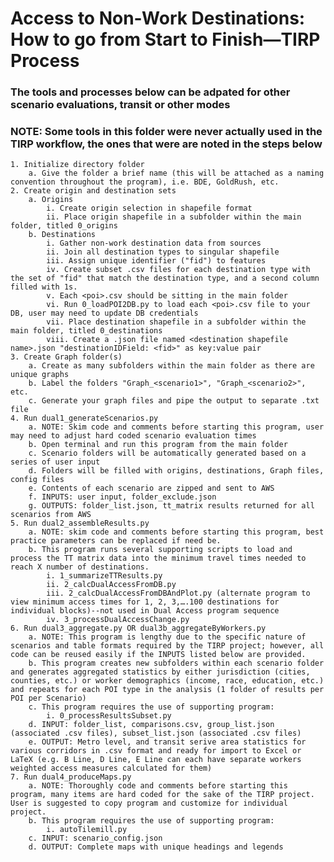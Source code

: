 # Access to Non-Work Destinations: How to go from Start to Finish—TIRP Process
### The tools and processes below can be adpated for other scenario evaluations, transit or other modes
### NOTE: Some tools in this folder were never actually used in the TIRP workflow, the ones that were are noted in the steps below
	1. Initialize directory folder
		a. Give the folder a brief name (this will be attached as a naming convention throughout the program), i.e. BDE, GoldRush, etc.
	2. Create origin and destination sets
		a. Origins
			i. Create origin selection in shapefile format
			ii. Place origin shapefile in a subfolder within the main folder, titled 0_origins
		b. Destinations
			i. Gather non-work destination data from sources
			ii. Join all destination types to singular shapefile
			iii. Assign unique identifier ("fid") to features
			iv. Create subset .csv files for each destination type with the set of "fid" that match the destination type, and a second column filled with 1s.
			v. Each <poi>.csv should be sitting in the main folder
			vi. Run 0_loadPOI2DB.py to load each <poi>.csv file to your DB, user may need to update DB credentials
			vii. Place destination shapefile in a subfolder within the main folder, titled 0_destinations
			viii. Create a .json file named <destination shapefile name>.json "destinationIDField: <fid>" as key:value pair
	3. Create Graph folder(s)
		a. Create as many subfolders within the main folder as there are unique graphs
		b. Label the folders "Graph_<scenario1>", "Graph_<scenario2>", etc.
		c. Generate your graph files and pipe the output to separate .txt file
	4. Run dual1_generateScenarios.py
		a. NOTE: Skim code and comments before starting this program, user may need to adjust hard coded scenario evaluation times
		b. Open terminal and run this program from the main folder
		c. Scenario folders will be automatically generated based on a series of user input
		d. Folders will be filled with origins, destinations, Graph files, config files
		e. Contents of each scenario are zipped and sent to AWS
		f. INPUTS: user input, folder_exclude.json
		g. OUTPUTS: folder_list.json, tt_matrix results returned for all scenarios from AWS
	5. Run dual2_assembleResults.py
		a. NOTE: skim code and comments before starting this program, best practice parameters can be replaced if need be.
		b. This program runs several supporting scripts to load and process the TT matrix data into the minimum travel times needed to reach X number of destinations. 
			i. 1_summarizeTTResults.py 
			ii. 2_calcDualAccessFromDB.py
			iii. 2_calcDualAccessFromDBAndPlot.py (alternate program to view minimum access times for 1, 2, 3,….100 destinations for individual blocks)--not used in Dual Access program sequence
			iv. 3_processDualAccessChange.py
	6. Run dual3_aggregate.py OR dual3b_aggregateByWorkers.py
		a. NOTE: This program is lengthy due to the specific nature of scenarios and table formats required by the TIRP project; however, all code can be reused easily if the INPUTS listed below are provided.
		b. This program creates new subfolders within each scenario folder and generates aggregated statistics by either jurisdiction (cities, counties, etc.) or worker demographics (income, race, education, etc.) and repeats for each POI type in the analysis (1 folder of results per POI per Scenario)
		c. This program requires the use of supporting program:
			i. 0_processResultsSubset.py
		d. INPUT: folder_list, comparisons.csv, group_list.json (associated .csv files), subset_list.json (associated .csv files)
		e. OUTPUT: Metro level, and transit serive area statistics for various corridors in .csv format and ready for import to Excel or LaTeX (e.g. B Line, D Line, E Line can each have separate workers weighted access measures calculated for them)
	7. Run dual4_produceMaps.py
		a. NOTE: Thoroughly code and comments before starting this program, many items are hard coded for the sake of the TIRP project. User is suggested to copy program and customize for individual project.
		b. This program requires the use of supporting program:
			i. autoTilemill.py
		c. INPUT: scenario_config.json
		d. OUTPUT: Complete maps with unique headings and legends
